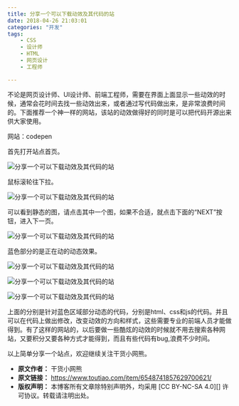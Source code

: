 ```yaml
---
title: 分享一个可以下载动效及其代码的站
date: 2018-04-26 21:03:01
categories: "开发"
tags:
	- CSS
	- 设计师
	- HTML
	- 网页设计
	- 工程师

---
```


不论是网页设计师、UI设计师、前端工程师，需要在界面上面显示一些动效的时候，通常会花时间去找一些动效出来，或者通过写代码做出来，是非常浪费时间的。下面推荐一个神一样的网站，该站的动效做得好的同时是可以把代码开源出来供大家使用。

网站：codepen

首先打开站点首页。


![分享一个可以下载动效及其代码的站][3U6Z-MFV3-EIUZ.jpg]

鼠标滚轮往下拉。


![分享一个可以下载动效及其代码的站][JEA7-RFJM-UE6F.jpg]

可以看到静态的图，请点击其中一个图，如果不合适，就点击下面的“NEXT”按钮，进入下一页。


![分享一个可以下载动效及其代码的站][15247473147054700db11b7]

蓝色部分的是正在动的动态效果。


![分享一个可以下载动效及其代码的站][1524747372107fb55bea73e]

![分享一个可以下载动效及其代码的站][YFJR-3QV2-Y2Y2.jpg]

![分享一个可以下载动效及其代码的站][152474737218264cb7a0edb]

上面的分别是针对蓝色区域部分动态的代码，分别是html、css和js的代码。并且可以在代码上做出修改，改变动效的方向和样式，这些需要专业的前端人员才能做得到。有了这样的网站的，以后要做一些酷炫的动效的时候就不用去搜索各种网站，又要积分又要各种方式才能得到，而且有些代码有bug,浪费不少时间。


以上简单分享一个站点，欢迎继续关注干货小网熊。


[3U6Z-MFV3-EIUZ.jpg]: /pro/os/crawler/3U6Z-MFV3-EIUZ.jpg
[JEA7-RFJM-UE6F.jpg]: /pro/os/crawler/JEA7-RFJM-UE6F.jpg
[15247473147054700db11b7]: http://p9.pstatp.com/large/pgc-image/15247473147054700db11b7
[1524747372107fb55bea73e]: http://p9.pstatp.com/large/pgc-image/1524747372107fb55bea73e
[YFJR-3QV2-Y2Y2.jpg]: /pro/os/crawler/YFJR-3QV2-Y2Y2.jpg
[152474737218264cb7a0edb]: http://p1.pstatp.com/large/pgc-image/152474737218264cb7a0edb
 *  **原文作者：** 干货小网熊
 *  **原文链接：** https://www.toutiao.com/item/6548741857629700621/
 *  **版权声明：** 本博客所有文章除特别声明外，均采用 [CC BY-NC-SA 4.0][] 许可协议。转载请注明出处。